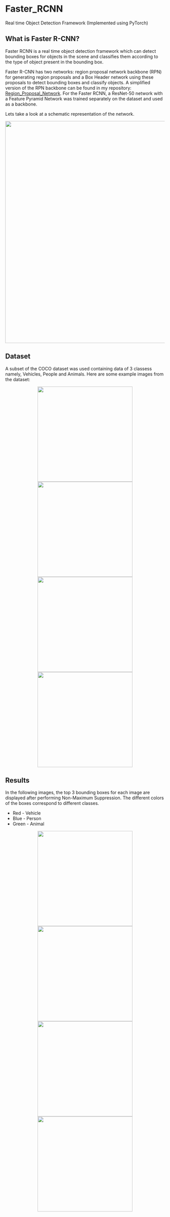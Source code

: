# Faster_RCNN
Real time Object Detection Framework (Implemented using PyTorch)

## What is Faster R-CNN?
Faster RCNN is a real time object detection framework which can detect bounding boxes for objects in the scene and classifies them according to the type of object present in the bounding box. 

Faster R-CNN has two networks: region proposal network backbone (RPN) for generating region proposals and a Box Header network using these proposals to detect bounding boxes and classify objects. A simplified version of the RPN backbone can be found in my repository: [Region_Proposal_Network](https://github.com/karanpandya12/Region_Proposal_Network.git). For the Faster RCNN, a ResNet-50 network with a Feature Pyramid Network was trained separately on the dataset and used as a backbone.

Lets take a look at a schematic representation of the network. <br>
<p align = "center">
  <img src = "/Images/faster_rcnn.jpeg" height = 700>
</p>

## Dataset
A subset of the COCO dataset was used containing data of 3 classess namely, Vehicles, People and Animals. Here are some example images from the dataset: <br>
<p align = "center">
<img src = "/Images/dataset_1.png" height = 300> <img src = "/Images/dataset_2.png" height = 300><br>
<img src = "/Images/dataset_3.png" height = 300> <img src = "/Images/dataset_4.png" height = 300>
</p>

## Results
In the following images, the top 3 bounding boxes for each image are displayed after performing Non-Maximum Suppression. The different colors of the boxes correspond to different classes. <br>
- Red - Vehicle
- Blue - Person
- Green - Animal <br>
<p align = "center">
<img src = "/Images/result_1.png" height = 300> <img src = "/Images/result_2.png" height = 300><br>
<img src = "/Images/result_3.png" height = 300> <img src = "/Images/result_4.png" height = 300>
</p>
